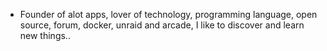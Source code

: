 - Founder of alot apps, lover of technology, programming language, open source, forum, docker, unraid and arcade, I like to discover and learn new things..
  <br>


































































































































































































































































































































































































































































































































































































































































































































































































































































































































































































































































